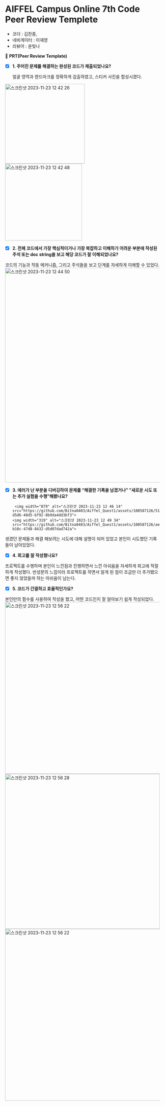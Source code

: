 # AIFFEL Campus Online 7th Code Peer Review Templete

- 코더 : 김찬중,
- 네비게이터 : 이재영
- 리뷰어 : 윤빛나



🔑 **PRT(Peer Review Template)**

- [x]  **1. 주어진 문제를 해결하는 완성된 코드가 제출되었나요?**
      
      얼굴 영역과 랜드마크를 정확하게 검출하였고, 스티커 사진을 합성시켰다.
<img width="259" alt="스크린샷 2023-11-23 12 42 26" src="https://github.com/Bitna0403/Aiffel_Quest1/assets/100587126/fff2431d-0f08-4d0f-af2c-7cdf53c0d1ab">
<img width="250" alt="스크린샷 2023-11-23 12 42 48" src="https://github.com/Bitna0403/Aiffel_Quest1/assets/100587126/9710f44a-1f57-4077-bfba-8fe64897e111">

    
- [x]  **2. 전체 코드에서 가장 핵심적이거나 가장 복잡하고 이해하기 어려운 부분에 작성된 
주석 또는 doc string을 보고 해당 코드가 잘 이해되었나요?**

코드의 기능과 작동 메커니즘, 그리고 주석들을 보고 단계를 자세하게 이해할 수 있었다.
<img width="697" alt="스크린샷 2023-11-23 12 44 50" src="https://github.com/Bitna0403/Aiffel_Quest1/assets/100587126/7da595c7-47d2-4303-bb36-4b8a88564069">

        
- [x]  **3. 에러가 난 부분을 디버깅하여 문제를 “해결한 기록을 남겼거나” 
”새로운 시도 또는 추가 실험을 수행”해봤나요?**

        <img width="879" alt="스크린샷 2023-11-23 12 46 14" src="https://github.com/Bitna0403/Aiffel_Quest1/assets/100587126/51c9ec6a-d5d6-40d5-bf92-8b9da4dd3bf3">
       <img width="319" alt="스크린샷 2023-11-23 12 49 34" src="https://github.com/Bitna0403/Aiffel_Quest1/assets/100587126/ae426363-b10c-47d8-8432-d5d07dad742a">
       
생겼던 문제들과 해결 해보려는 시도에 대해 설명이 되어 있었고 본인이 시도했던 기록들이 남아있었다.

- [x]  **4. 회고를 잘 작성했나요?**
      
프로젝트를 수행하며 본인이 느낀점과 진행하면서 느낀 아쉬움을 자세하게 회고에 적절하게 작성했다. 반성문의 느낌이라 프로젝트를 하면서 알게 된 점이 조금만 더 추가됐으면 좋지 않았을까 하는 아쉬움이 남는다.

- [x]  **5. 코드가 간결하고 효율적인가요?**
      
본인만의 함수를 사용하여 작성을 했고, 어떤 코드인지 잘 알아보기 쉽게 작성되었다.
<img width="558" alt="스크린샷 2023-11-23 12 56 22" src="https://github.com/Bitna0403/Aiffel_Quest1/assets/100587126/0064d076-4687-4e7a-9317-1fd2de628392">
<img width="503" alt="스크린샷 2023-11-23 12 56 28" src="https://github.com/Bitna0403/Aiffel_Quest1/assets/100587126/cea12ef1-4a91-4afc-8036-68f06671aa6f">
<img width="558" alt="스크린샷 2023-11-23 12 56 22" src="https://github.com/Bitna0403/Aiffel_Quest1/assets/100587126/8f521511-e878-4ced-9c15-8eab2e119793">

          
